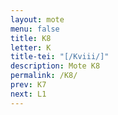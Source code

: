 ```yaml
---
layout: mote
menu: false
title: K8
letter: K
title-tei: "[/Kviii/]"
description: Mote K8
permalink: /K8/
prev: K7
next: L1
---
```

